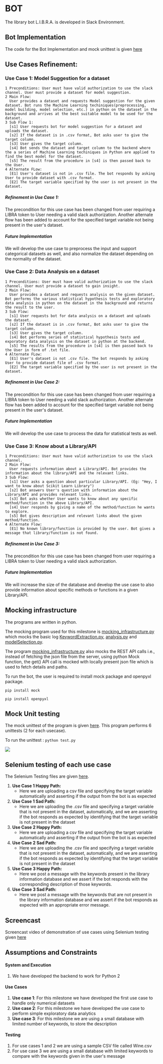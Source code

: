# BOT 

The library bot L.I.B.R.A. is developed in Slack Environment.

## Bot Implementation 

The code for the Bot Implementation and mock unittest is given [here](https://github.ncsu.edu/csc510-fall2019/CSC510-23/tree/master/Code)

## Use Cases Refinement: 

### Use Case 1: Model Suggestion for a dataset <!-- Bot suggests the model to be used, in answer to a user's request about not having a clarity about what to do with the dataset --> <!-- User must have a dataset to know about the library to be used -->
```
1 Preconditions: User must have valid authorization to use the slack channel. User must provide a dataset for model suggestion.
2 Main Flow: 
  User provides a dataset and requests Model suggestion for the given dataset. Bot runs the Machine Learning techiniques(preprocessing, model building, model selection, etc.) in python on the dataset in the background and arrives at the best suitable model to be used for the dataset.
3 Sub Flow 1:
  [s1] User requests bot for model suggestion for a dataset and uploads the dataset.
  [s2] If the dataset is in .csv format, Bot asks user to give the target column.
  [s3] User gives the target column.
  [s4] Bot sends the dataset and target column to the backend where the a series of Machine Learning techiniques in Python are applied to find the best model for the dataset.
  [s5] The result from the procedure in [s4] is then passed back to the User.
4 Alternate FLow:
  [E1] User's dataset is not in .csv file. The bot responds by asking User to provide dataset with .csv format.
  [E2] The target variable specified by the user is not present in the dataset. 
```
##### Refinement in Use Case 1: 
The precondition for this use case has been changed from user requiring a LIBRA token to User needing a valid slack authorization. Another alternate flow has been added to account for the specified target variable not being present in the user's dataset. 
##### Future Implementation 
We will develop the use case to preprocess the input and support categorical datasets as well, and also normalize the dataset depending on the normality of the dataset. 

### Use Case 2: Data Analysis on a dataset <!-- Bot performs Exploratory Data Analysis (EDA) (includes statistical analysis) so that the user can understand the data before he/she can make any assumptions about it --> <!-- User must have a dataset to gain insights about the dataset -->
```
1 Preconditions: User must have valid authorization to use the slack channel. User must provide a dataset to gain insight.
2 Main Flow: 
  User provides a dataset and requests analysis on the given dataset. Bot performs the various statistical hypothesis tests and exploratory data analysis in python on the dataset in the background and returns the result to the user.
3 Sub Flow:
  [s1] User requests bot for data analysis on a dataset and uploads the dataset.
  [s2] If the dataset is in .csv format, Bot asks user to give the target column.
  [s3] User gives the target column.
  [s4] Bot performs series of statistical hypothesis tests and exporatory data analysis on the dataset in python at the backend.
  [s5] The results from the procedure in [s4] is then passed back to the User in form of .txt file.
4 Alternate FLow:
  [E1] User's dataset is not .csv file. The bot responds by asking User to provide dataset file of .csv format.
  [E2] The target variable specified by the user is not present in the dataset. 
```
##### Refinement in Use Case 2: 
The precondition for this use case has been changed from user requiring a LIBRA token to User needing a valid slack authorization. Another alternate flow has been added to account for the specified target variable not being present in the user's dataset. 

##### Future Implementation 
We will develop the use case to process the data for statistical tests as well. 

### Use Case 3: Know about a Library/API <!--Bot renders description for library/API that is requested by the user-->
```
1 Preconditions: User must have valid authorization to use the slack channel.
2 Main Flow: 
  User requests information about a Library/API. Bot provides the information about the library/API and the relevant links.
3 Sub Flow:
  [s1] User asks a question about particular Library/API. (Eg: "Hey, I want to know about Scikit Learn Library")
  [s2] Bot answers User's question with information about the Library/API and provides relevant links.
  [s3] Bot asks whether User wants to know about any specific method/function in the above Library/API.
  [s4] User responds by giving a name of the method/function he wants to explore.
  [s5] Bot gives description and relevant links about the given method/function.
4 Alternate Flow:
  [E1] No known library/function is provided by the user. Bot gives a message that library/function is not found.
```

##### Refinement in Use Case 3: 
The precondition for this use case has been changed from user requiring a LIBRA token to User needing a valid slack authorization. 

##### Future Implementation 
We will increase the size of the database and develop the use case to also provide information about specific methods or functions in a given Library/API. 


## Mocking infrastructure

The programs are written in python.

The mocking program used for this milestone is [mocking_infrastructure.py](https://github.ncsu.edu/csc510-fall2019/CSC510-23/blob/master/Code/mocking_infrastructure.py) which mocks the basic log [KeywordExtraction.py](https://github.ncsu.edu/csc510-fall2019/CSC510-23/blob/master/Code/KeywordExtraction.py), [analysis.py](https://github.ncsu.edu/csc510-fall2019/CSC510-23/blob/master/Code/analysis.py) and [modelSelection.py](https://github.ncsu.edu/csc510-fall2019/CSC510-23/blob/master/Code/modelSelection.py). 

The program [mocking_infrastructure.py](https://github.ncsu.edu/csc510-fall2019/CSC510-23/blob/master/Code/mocking_infrastructure.py) also mocks the REST API calls i.e., instead of fetching the json file from the server, using python Mock function, the get() API call is mocked with locally present json file which is used to fetch details and paths.

To run the bot, the user is required to install mock package and openpyxl package.

` pip install mock `

` pip install openpyxl `


## Mock Unit testing

The mock unittest of the program is given [here](https://github.ncsu.edu/csc510-fall2019/CSC510-23/blob/master/Code/test.py). This program performs 6 unittests (2 for each usecase).

To run the unittest : `python test.py`

![](https://github.ncsu.edu/csc510-fall2019/CSC510-23/blob/master/running_test_cases.png)

## Selenium testing of each use case 

The Selenium Testing files are given [here](https://github.ncsu.edu/csc510-fall2019/CSC510-23/tree/master/Selenium). 

1. **Use Case 1 Happy Path:**
    - Here we are uploading a csv file and specifying the target variable automatically and asserting if the output from the bot is as expected
2. **Use Case 1 Sad Path:**
    - Here we are uploading the .csv file and specifying a target variable that is not present in the dataset, automatically, and we are asserting if the bot responds as expected by identifying that the target variable is not present in the dataset
3. **Use Case 2 Happy Path:**
    - Here we are uploading a csv file and specifying the target variable automatically and asserting if the output from the bot is as expected
4. **Use Case 2 Sad Path:**
    - Here we are uploading the .csv file and specifying a target variable that is not present in the dataset, automatically, and we are asserting if the bot responds as expected by identifying that the target variable is not present in the dataset
5. **Use Case 3 Happy Path:**
    - Here we post a message with the keywords present in the library information database and we assert if the bot responds with the corresponding description of those keywords. 
6. **Use Case 3 Sad Path:**
    - Here we post a message with the keywords that are not present in the library information database and we assert if the bot responds as expected with an appropriate error message. 

## Screencast 
Screencast video of demonstration of use cases using Selenium testing given [here](https://drive.google.com/file/d/10fMjVP0apT3TCHHXmkwVSOpa8-kdXrMB/view?usp=sharing)

## Assumptions and Constraints 
#### System and Execution 
1. We have developed the backend to work for Python 2 
#### Use Cases 
1. **Use case 1**: For this milestone we have developed the first use case to handle only numerical datasets 
2. **Use case 2**: For this milestone we have developed the use case to perform simple exploratory data analytics 
3. **Use case 3**: For this milestone we are using a small database with limited number of keywords, to store the description 
#### Testing 
1. For use cases 1 and 2 we are using a sample CSV file called Wine.csv
2. For use case 3 we are using a small database with limited keywords to compare with the keywords given in the user's message

